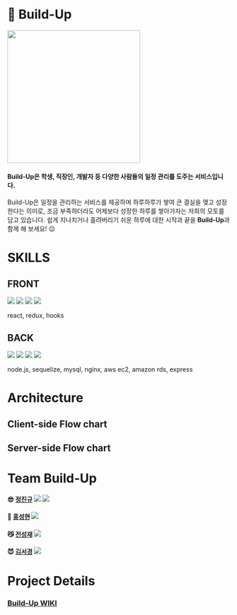 # 📌 Build-Up
<img src="https://drive.google.com/uc?export=view&id=1l-cvsOltC1QdAuz6pXDh6t59oDi4orUH" width=300px/>

#### Build-Up은 학생, 직장인, 개발자 등 다양한 사람들의 일정 관리를 도주는 서비스입니다.

Build-Up은 일정을 관리하는 서비스를 제공하며 하루하루가 쌓여 큰 결실을 맺고 성장한다는 의미로,
조금 부족하더라도 어제보다 성장한 하루를 쌓아가자는 저희의 모토를 담고 있습니다.
쉽게 지나치거나 흘려버리기 쉬운 하루에 대한 시작과 끝을 **Build-Up**과 함께 해 보세요! :wink:


# SKILLS
## FRONT
<img src="https://img.shields.io/badge/JavaScript-F7DF1E?style=for-the-badge&logo=javascript&logoColor=black"/>
<img src="https://img.shields.io/badge/React-20232A?style=for-the-badge&logo=react&logoColor=61DAFB"/>
<img src="https://img.shields.io/badge/CSS-239120?&style=for-the-badge&logo=css3&logoColor=white"/>
<img src="https://img.shields.io/badge/Redux-593D88?style=for-the-badge&logo=redux&logoColor=white"/>

react, redux, hooks
## BACK
<img src="https://img.shields.io/badge/Node.js-43853D?style=for-the-badge&logo=node.js&logoColor=white"/>
<img src="https://img.shields.io/badge/Express.js-404D59?style=for-the-badge"/>
<img src="https://img.shields.io/badge/MySQL-00000F?style=for-the-badge&logo=mysql&logoColor=white"/>
<img src="https://img.shields.io/badge/Amazon_AWS-232F3E?style=for-the-badge&logo=amazon-aws&logoColor=white"/>

node.js, sequelize, mysql, nginx, aws ec2, amazon rds, express

# Architecture

## Client-side Flow chart


## Server-side Flow chart


# Team Build-Up
#### :sunglasses:  [정진규](https://github.com/kavoom2) <img src="https://img.shields.io/badge/-Front--End-red"/> <img src="https://img.shields.io/badge/-Captain-yellow"/>
#### :ghost:  [홍성현](https://github.com/hsh411) <img src="https://img.shields.io/badge/-Front--End-red"/>
#### :smirk_cat:  [전성재](https://github.com/jeon-seongjae) <img src="https://img.shields.io/badge/-Back--End-9cf"/>
#### :smiling_imp:  [김서경](https://github.com/riley909) <img src="https://img.shields.io/badge/-Back--End-9cf"/>

# Project Details
### [Build-Up WIKI](https://github.com/codestates/BuildUp-client/wiki)

